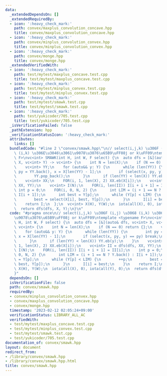 ```yaml
---
data:
  _extendedDependsOn: []
  _extendedRequiredBy:
  - icon: ':heavy_check_mark:'
    path: convex/maxplus_convolution_concave.hpp
    title: convex/maxplus_convolution_concave.hpp
  - icon: ':heavy_check_mark:'
    path: convex/minplus_convolution_convex.hpp
    title: convex/minplus_convolution_convex.hpp
  - icon: ':heavy_check_mark:'
    path: convex/monge.hpp
    title: convex/monge.hpp
  _extendedVerifiedWith:
  - icon: ':heavy_check_mark:'
    path: test/mytest/maxplus_concave.test.cpp
    title: test/mytest/maxplus_concave.test.cpp
  - icon: ':heavy_check_mark:'
    path: test/mytest/minplus_convex.test.cpp
    title: test/mytest/minplus_convex.test.cpp
  - icon: ':heavy_check_mark:'
    path: test/mytest/smawk.test.cpp
    title: test/mytest/smawk.test.cpp
  - icon: ':heavy_check_mark:'
    path: test/yukicoder/705.test.cpp
    title: test/yukicoder/705.test.cpp
  _isVerificationFailed: false
  _pathExtension: hpp
  _verificationStatusIcon: ':heavy_check_mark:'
  attributes:
    links: []
  bundledCode: "#line 2 \"convex/smawk.hpp\"\n// select(i,j,k) \u306F (i,j) \u3068\
    \ (i,k) \u306E\u3046\u3061\u9078\u3076\u65B9\uFF08j or k\uFF09\ntemplate <typename\
    \ F>\nvc<int> SMAWK(int H, int W, F select) {\n  auto dfs = [&](auto& dfs, vc<int>\
    \ X, vc<int> Y) -> vc<int> {\n    int N = len(X);\n    if (N == 0) return {};\n\
    \    vc<int> YY;\n    for (auto&& y: Y) {\n      while (len(YY)) {\n        int\
    \ py = YY.back(), x = X[len(YY) - 1];\n        if (select(x, py, y) == py) break;\n\
    \        YY.pop_back();\n      }\n      if (len(YY) < len(X)) YY.eb(y);\n    }\n\
    \    vc<int> XX;\n    FOR(i, 1, len(X), 2) XX.eb(X[i]);\n    vc<int> II = dfs(dfs,\
    \ XX, YY);\n    vc<int> I(N);\n    FOR(i, len(II)) I[i + i + 1] = II[i];\n   \
    \ int p = 0;\n    FOR(i, 0, N, 2) {\n      int LIM = (i + 1 == N ? Y.back() :\
    \ I[i + 1]);\n      int best = Y[p];\n      while (Y[p] < LIM) {\n        ++p;\n\
    \        best = select(X[i], best, Y[p]);\n      }\n      I[i] = best;\n    }\n\
    \    return I;\n  };\n  vc<int> X(H), Y(W);\n  iota(all(X), 0), iota(all(Y), 0);\n\
    \  return dfs(dfs, X, Y);\n}\n"
  code: "#pragma once\n// select(i,j,k) \u306F (i,j) \u3068 (i,k) \u306E\u3046\u3061\
    \u9078\u3076\u65B9\uFF08j or k\uFF09\ntemplate <typename F>\nvc<int> SMAWK(int\
    \ H, int W, F select) {\n  auto dfs = [&](auto& dfs, vc<int> X, vc<int> Y) ->\
    \ vc<int> {\n    int N = len(X);\n    if (N == 0) return {};\n    vc<int> YY;\n\
    \    for (auto&& y: Y) {\n      while (len(YY)) {\n        int py = YY.back(),\
    \ x = X[len(YY) - 1];\n        if (select(x, py, y) == py) break;\n        YY.pop_back();\n\
    \      }\n      if (len(YY) < len(X)) YY.eb(y);\n    }\n    vc<int> XX;\n    FOR(i,\
    \ 1, len(X), 2) XX.eb(X[i]);\n    vc<int> II = dfs(dfs, XX, YY);\n    vc<int>\
    \ I(N);\n    FOR(i, len(II)) I[i + i + 1] = II[i];\n    int p = 0;\n    FOR(i,\
    \ 0, N, 2) {\n      int LIM = (i + 1 == N ? Y.back() : I[i + 1]);\n      int best\
    \ = Y[p];\n      while (Y[p] < LIM) {\n        ++p;\n        best = select(X[i],\
    \ best, Y[p]);\n      }\n      I[i] = best;\n    }\n    return I;\n  };\n  vc<int>\
    \ X(H), Y(W);\n  iota(all(X), 0), iota(all(Y), 0);\n  return dfs(dfs, X, Y);\n\
    }"
  dependsOn: []
  isVerificationFile: false
  path: convex/smawk.hpp
  requiredBy:
  - convex/minplus_convolution_convex.hpp
  - convex/maxplus_convolution_concave.hpp
  - convex/monge.hpp
  timestamp: '2023-02-12 02:05:24+09:00'
  verificationStatus: LIBRARY_ALL_AC
  verifiedWith:
  - test/mytest/maxplus_concave.test.cpp
  - test/mytest/minplus_convex.test.cpp
  - test/mytest/smawk.test.cpp
  - test/yukicoder/705.test.cpp
documentation_of: convex/smawk.hpp
layout: document
redirect_from:
- /library/convex/smawk.hpp
- /library/convex/smawk.hpp.html
title: convex/smawk.hpp
---
```

